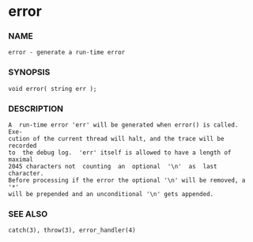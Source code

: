# error

### NAME

    error - generate a run-time error

### SYNOPSIS

    void error( string err );

### DESCRIPTION

    A  run-time error 'err' will be generated when error() is called.  Exe‐
    cution of the current thread will halt, and the trace will be  recorded
    to  the debug log.  'err' itself is allowed to have a length of maximal
    2045 characters not  counting  an  optional  '\n'  as  last  character.
    Before processing if the error the optional '\n' will be removed, a '*'
    will be prepended and an unconditional '\n' gets appended.

### SEE ALSO

    catch(3), throw(3), error_handler(4)


